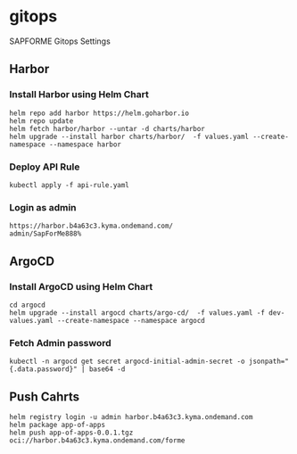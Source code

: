 # gitops
SAPFORME Gitops Settings

## Harbor
### Install Harbor using Helm Chart
```
helm repo add harbor https://helm.goharbor.io 
helm repo update
helm fetch harbor/harbor --untar -d charts/harbor
helm upgrade --install harbor charts/harbor/  -f values.yaml --create-namespace --namespace harbor
```

### Deploy API Rule
```
kubectl apply -f api-rule.yaml
 ```

### Login as admin
```
https://harbor.b4a63c3.kyma.ondemand.com/
admin/SapForMe888%
```

## ArgoCD 

### Install ArgoCD using Helm Chart
```
cd argocd
helm upgrade --install argocd charts/argo-cd/  -f values.yaml -f dev-values.yaml --create-namespace --namespace argocd
```

### Fetch Admin password
```
kubectl -n argocd get secret argocd-initial-admin-secret -o jsonpath="{.data.password}" | base64 -d
```

## Push Cahrts
```
helm registry login -u admin harbor.b4a63c3.kyma.ondemand.com
helm package app-of-apps
helm push app-of-apps-0.0.1.tgz oci://harbor.b4a63c3.kyma.ondemand.com/forme
```
